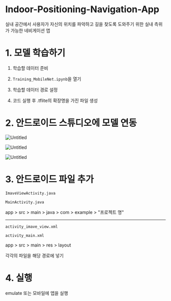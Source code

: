 # Indoor-Positioning-Navigation-App
실내 공간에서 사용자가 자신의 위치를 파악하고 길을 찾도록 도와주기 위한 실내 측위가 가능한 네비게이션 앱

# 1. 모델 학습하기

1. 학습할 데이터 준비

2. `Training_MobileNet.ipynb`을 열기

3. 학습할 데이터 경로 설정

4. 코드 실행 후 .tflite의 확장명을 가진 파일 생성

# 2. 안드로이드 스튜디오에 모델 연동

![Untitled ]({{site.url}}/Images/image_13.png)

![Untitled ]({{site.url}}/Images/image_14.png)

![Untitled ]({{site.url}}/Images/image_15.png)


# 3. 안드로이드 파일 추가

`ImaveViewActivity.java`

`MainActivity.java`

app > src > main > java > com > example > "프로젝트 명"

---

`activity_imave_view.xml`

`activity_main.xml`

app > src > main > res > layout 

각각의 파일을 해당 경로에 넣기

# 4. 실행

emulate 또는 모바일에 앱을 실행